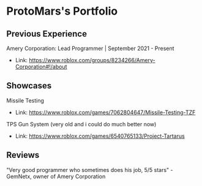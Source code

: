 # ProtoMars's Portfolio

## Previous Experience

Amery Corporation: Lead Programmer | September 2021 - Present
 - Link: https://www.roblox.com/groups/8234266/Amery-Corporation#!/about

## Showcases

Missile Testing
- Link: https://www.roblox.com/games/7062804647/Missile-Testing-TZF

TPS Gun System (very old and i could do much better now)
- Link: https://www.roblox.com/games/6540765133/Project-Tartarus

## Reviews

"Very good programmer who sometimes does his job, 5/5 stars" - GemNetx, owner of Amery Corporation
